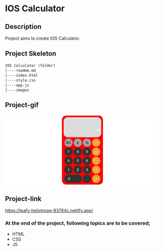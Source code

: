 # IOS Calculator
## Description
Project aims to create IOS Calculator.
## Project Skeleton
```
IOS Calculator (folder)
|----readme.md
|----index.html
|----style.css
|----app.js		
|----images
```
## Project-gif
![IOS-Calculator](https://raw.githubusercontent.com/achieve-software/gif/main/cal.gif)
## Project-link
https://leafy-heliotrope-83764c.netlify.app/
### At the end of the project, following topics are to be covered;
- HTML
- CSS
- JS
